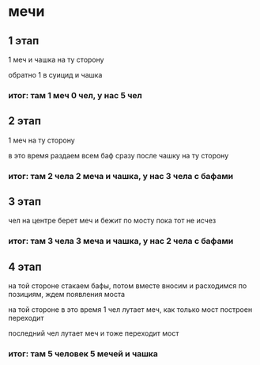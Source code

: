 # мечи

## 1 этап

1 меч и чашка на ту сторону

обратно 1 в суицид и чашка

### итог: там 1 меч 0 чел, у нас 5 чел

## 2 этап

1 меч на ту сторону

в это время раздаем всем баф сразу после чашку на ту сторону

### итог: там 2 чела 2 меча и чашка, у нас 3 чела с бафами

## 3 этап

чел на центре берет меч и бежит по мосту пока тот не исчез

### итог: там 3 чела 3 меча и чашка, у нас 2 чела с бафами

## 4 этап

на той стороне стакаем бафы, потом вместе вносим и расходимся по позициям, ждем появления моста

на той стороне в это время 1 чел лутает меч, как только мост построен переходит

последний чел лутает меч и тоже переходит мост

### итог: там 5 человек 5 мечей и чашка
